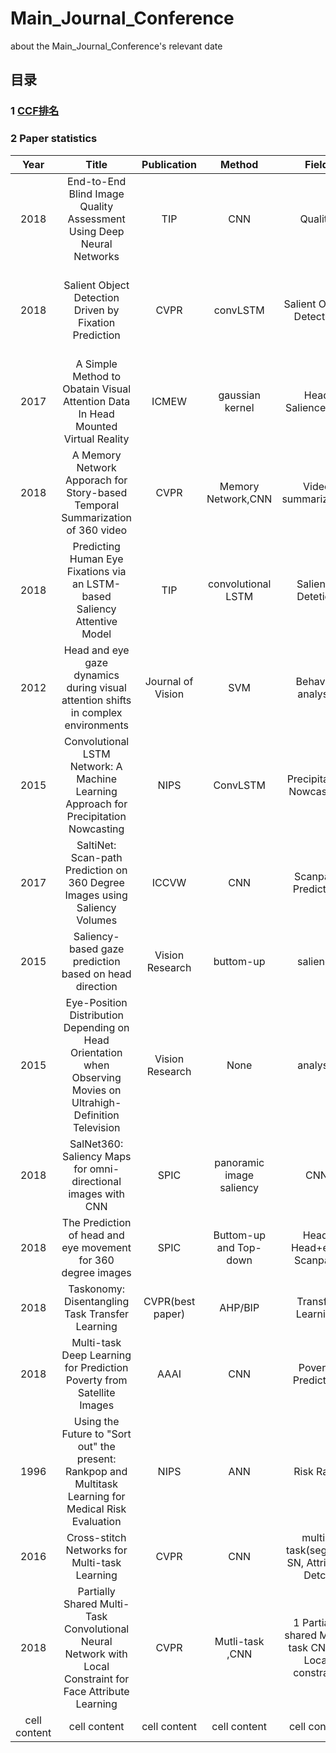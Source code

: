 # Main_Journal_Conference
about the Main_Journal_Conference's relevant date


## 目录

### 1 [CCF排名](http://www.ccf.org.cn/xspj/jsjtxxydmt/)

### 2 Paper statistics
| Year  | Title | Publication | Method | Field | Novelty | date |
| :---:  | :---:  | :---:  | :---:  |:---:  | :---:  | :---:  |
| 2018  | End-to-End Blind Image Quality Assessment Using Deep Neural Networks  | TIP  | CNN  | Quality  | 1 Multi-task; 2 GDN loss | 01.01  |
| 2018  | Salient Object Detection Driven by Fixation Prediction | CVPR  | convLSTM  | Salient Object Detection | 1 Detect salient object from fixation maps; 2 Aggregating CNN and convLSTM feature from top to down | 07.08-1 |
| 2017 | A Simple Method to Obatain Visual Attention Data In Head Mounted Virtual Reality | ICMEW  | gaussian kernel | Head Salience,360  | 1 angular velocity constraction; 2 Modified Gaussian kernel in equirectangular | 07.08-2 |
| 2018  | A Memory Network Apporach for Story-based Temporal Summarization of 360 video  | CVPR | Memory Network,CNN  | Video summarization  | 1 Memory Network; 2 Past memory and future memory | 07.09-1 |
| 2018  | Predicting Human Eye Fixations via an LSTM-based Saliency Attentive Model | TIP  | convolutional LSTM | Saliency Detetion | 1 Attentive convLSTM; 2 Learned prior; 3 Dilated CNN; 4 Multi Loss | 07.09-2 |
| 2012  | Head and eye gaze dynamics during visual attention shifts in complex environments  | Journal of Vision  | SVM  | Behavior analysis | Head prior to Eye in different conditions | 07.10-1 |
| 2015 | Convolutional LSTM Network: A Machine Learning Approach for Precipitation Nowcasting  | NIPS  | ConvLSTM | Precipitation Nowcasting | ConvLSTM(creator) | 07.12-1 |
| 2017  | SaltiNet: Scan-path Prediction on 360 Degree Images using Saliency Volumes  | ICCVW  | CNN  | Scanpath Prediction | 1 Pretrain on multi datasets; 2 valid sampling strategy | 07.12-2 |
| 2015  | Saliency-based gaze prediction based on head direction | Vision Research | buttom-up | saliency | 1 head-eye coordination analysis; 2 combined model | 07.13-1 |
| 2015  | Eye-Position Distribution Depending on Head Orientation when Observing Movies on Ultrahigh-Definition Television | Vision Research | None | analysis | 1 head-eye coordination analysis; 2 T-test | 07.13-2 |
| 2018  | SalNet360: Saliency Maps for omni-directional images with CNN  | SPIC | panoramic image saliency | CNN | 1 use undistored patches; 2 combine sperical coordinates | 0714-2 |
| 2018  | The Prediction of head and eye movement for 360 degree images | SPIC | Buttom-up and Top-down | Head, Head+eye, Scanpath | 1 multi-plane projection; 2 combine multi-features | 0714-3 |
| 2018  | Taskonomy: Disentangling Task Transfer Learning | CVPR(best paper) | AHP/BIP  | Transfer Learning | 1 pairwise tournament matrix; 2 AHP/BIP | 0718-1 |
| 2018 | Multi-task Deep Learning for Prediction Poverty from Satellite Images | AAAI | CNN | Poverty Prediction | 1 Two step approach; 2 multi-taskl; 3 simple precdiction distribution | 0718-2 |
| 1996 | Using the Future to "Sort out" the present: Rankpop and Multitask Learning for Medical Risk Evaluation | NIPS  | ANN  | Risk Rank | 1 Learning to rank without learning to predict mortality; 2 Learning from the Future with multitask Learning | 0720-1 |
| 2016 | Cross-stitch Networks for Multi-task Learning | CVPR | CNN  | multi-task(seg and SN, Attri and Detc) | Multi-task Cross-Stitch | 0722-1 |
| 2018 | Partially Shared Multi-Task Convolutional Neural Network with Local Constraint for Face Attribute Learning | CVPR | Mutli-task ,CNN | 1 Partially shared Mutli-task CNN; 2 Local constraint | 0722-1 |
| cell content  | cell content  | cell content  | cell content  | cell content | cell content | cell content |

